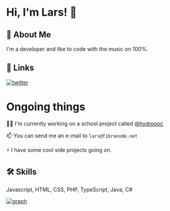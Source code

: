 
# Hi, I'm Lars! 👋


## 🚀 About Me
I'm a developer and like to code with the music on 100%.


## 🔗 Links
[![twitter](https://img.shields.io/badge/twitter-1DA1F2?style=for-the-badge&logo=twitter&logoColor=white)](https://twitter.com/larsdek)


# Ongoing things 

👩‍💻 I'm currently working on a school project called [@hydropoc](https://www.github.com/hydropoc)

📫 You can send me an e-mail to `lars@fibranode.net`

⚡️ I have some cool side projects going on.


## 🛠 Skills
Javascript, HTML, CSS, PHP, TypeScript, Java, C#

[![graph](https://github-readme-stats.vercel.app/api?username=larsdekr&show_icons=true&theme=radical)](https://github.com/larsdekr)
